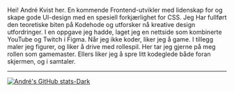 
Hei! André Kvist her. En kommende Frontend-utvikler med lidenskap for
og skape gode UI-design med en spesiell forkjærlighet for CSS. Jeg Har
fullført den teoretiske biten på Kodehode og utforsker nå kreative
design utfordringer. I en oppgave jeg hadde, laget jeg en nettside som
kombinerte YouTube og Twitch i Figma. Når jeg ikke koder, liker jeg å
game. I tillegg maler jeg figurer, og liker å drive med rollespil. Her
tar jeg gjerne på meg rollen som gamemaster. Ellers liker jeg å spre
litt kodeglede både foran skjermen, og i samtaler.

<hr>

[![André's GitHub stats-Dark](https://github-readme-stats.vercel.app/api?username=AndreK-B06&show_icons=true&theme=dark#gh-dark-mode-only)](https://github.com/AndreK-B06/github-readme-stats#gh-dark-mode-only)
